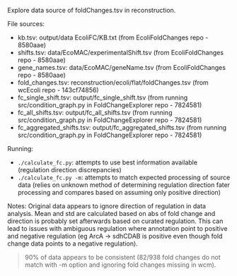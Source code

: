 Explore data source of foldChanges.tsv in reconstruction.

File sources:
- kb.tsv: output/data EcoliFC/KB.txt (from EcoliFoldChanges repo - 8580aae)
- shifts.tsv: data/EcoMAC/experimentalShift.tsv (from EcoliFoldChanges repo - 8580aae)
- gene_names.tsv: data/EcoMAC/geneName.tsv (from EcoliFoldChanges repo - 8580aae)
- fold_changes.tsv: reconstruction/ecoli/flat/foldChanges.tsv (from wcEcoli repo - 143cf74856)
- fc_single_shift.tsv: output/fc_single_shift.tsv (from running src/condition_graph.py in FoldChangeExplorer repo - 7824581)
- fc_all_shifts.tsv: output/fc_all_shifts.tsv (from running src/condition_graph.py in FoldChangeExplorer repo - 7824581)
- fc_aggregated_shifts.tsv: output/fc_aggregated_shifts.tsv (from running src/condition_graph.py in FoldChangeExplorer repo - 7824581)

Running:
- `./calculate_fc.py`: attempts to use best information available (regulation direction discrepancies)
- `./calculate_fc.py -m`: attempts to match expected processing of source data (relies on unknown method of determining regulation direction fater processing and compares based on assuming only positive direction)

Notes:
Original data appears to ignore direction of regulation in data analysis.
Mean and std are calculated based on abs of fold change and direction is
probably set afterwards based on curated regulation.  This can lead to issues
with ambiguous regulation where annotation point to positive and negative
regulation (eg ArcA -> sdhCDAB is positive even though fold change data points
to a negative regulation).

>90% of data appears to be consistent (82/938 fold changes do not match with -m option and ignoring fold changes missing in wcm).

